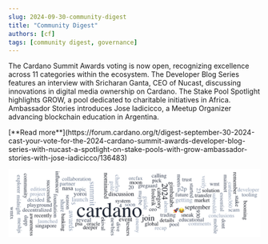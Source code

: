 ```yaml
---
slug: 2024-09-30-community-digest
title: "Community Digest"
authors: [cf]
tags: [community digest, governance]
---
```



The Cardano Summit Awards voting is now open, recognizing excellence across 11 categories within the ecosystem. The Developer Blog Series features an interview with Sricharan Ganta, CEO of Nucast, discussing innovations in digital media ownership on Cardano. The Stake Pool Spotlight highlights GROW, a pool dedicated to charitable initiatives in Africa. Ambassador Stories introduces Jose Iadicicco, a Meetup Organizer advancing blockchain education in Argentina.

<div style={{ textAlign: 'right' }}>
 [**Read more**](https://forum.cardano.org/t/digest-september-30-2024-cast-your-vote-for-the-2024-cardano-summit-awards-developer-blog-series-with-nucast-a-spotlight-on-stake-pools-with-grow-ambassador-stories-with-jose-iadicicco/136483) 
</div>

 ![community digest](./community-digest.png)

